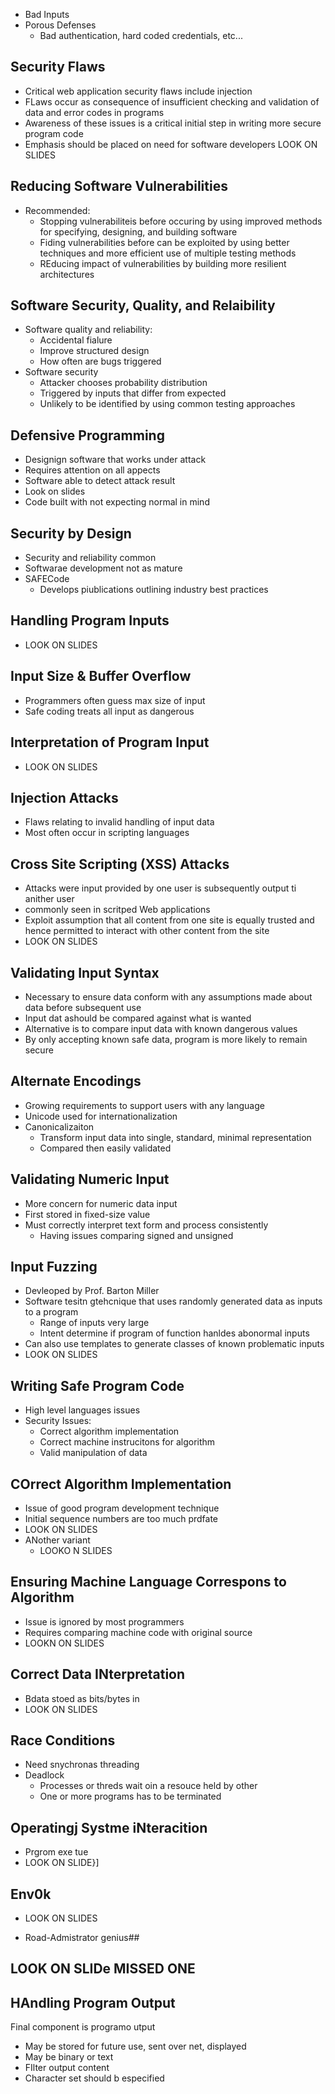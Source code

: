 - Bad Inputs
- Porous Defenses
	- Bad authentication, hard coded credentials, etc...

## Security Flaws
- Critical web application security flaws include injection
- FLaws occur as consequence of insufficient checking and validation of data and error codes in programs
- Awareness of these issues is a critical initial step in writing more secure program code
- Emphasis should be placed on need for software developers LOOK ON SLIDES

## Reducing Software Vulnerabilities
- Recommended:
	- Stopping vulnerabiliteis before occuring by using improved methods for specifying, designing, and building software
	- Fiding vulnerabilities before can be exploited by using better techniques and more efficient use of multiple testing methods
	- REducing impact of vulnerabilities by building more resilient architectures

## Software Security, Quality, and Relaibility
- Software quality and reliability:
	- Accidental fialure
	- Improve structured design
	- How often are bugs triggered
- Software security
	- Attacker chooses probability distribution
	- Triggered by inputs that differ from expected
	- Unlikely to be identified by using common testing approaches

## Defensive Programming
- Designign software that works under attack
- Requires attention on all appects
- Software able to detect attack result
- Look on slides
- Code built with not expecting normal in mind
## Security by Design
- Security and reliability common
- Softwarae development not as mature
- SAFECode
	- Develops piublications outlining industry best practices

## Handling Program Inputs
- LOOK ON SLIDES

## Input Size & Buffer Overflow
- Programmers often guess max size of input
- Safe coding treats all input as dangerous

## Interpretation of Program Input
- LOOK ON SLIDES

## Injection Attacks
- Flaws relating to invalid handling of input data
- Most often occur in scripting languages

## Cross Site Scripting (XSS) Attacks
- Attacks were input provided by one user is subsequently output ti anither user
- commonly seen in scritped Web applications
- Exploit assumption that all content from one site is equally trusted and hence permitted to interact with other content from the site
- LOOK ON SLIDES

## Validating Input Syntax
- Necessary to ensure data conform with any assumptions made about data before subsequent use
- Input dat ashould be compared against what is wanted
- Alternative is to compare input data with known dangerous values
- By only accepting known safe data, program is more likely to remain secure

## Alternate Encodings
- Growing requirements to support users with any language
- Unicode used for internationalization
- Canonicalizaiton
	- Transform input data into single, standard, minimal representation
	- Compared then easily validated

## Validating Numeric Input
- More concern for numeric data input
- First stored in fixed-size value
- Must correctly interpret text form and process consistently
	- Having issues comparing signed and unsigned

## Input Fuzzing
- Devleoped by Prof. Barton Miller
- Software tesitn gtehcnique that uses randomly generated data as inputs to a program
	- Range of inputs very large
	- Intent determine if program of function hanldes abonormal inputs
- Can also use templates to generate classes of known problematic inputs
- LOOK ON SLIDES

## Writing Safe Program Code
- High level languages issues
- Security Issues:
	- Correct algorithm implementation
	- Correct machine instrucitons for algorithm
	- Valid manipulation of data

## COrrect Algorithm Implementation
- Issue of good program development technique
- Initial sequence numbers are too much prdfate
- LOOK ON SLIDES
- ANother variant
	- LOOKO N SLIDES

## Ensuring Machine Language Correspons to Algorithm 
- Issue is ignored by most programmers
- Requires comparing machine code with original source
- LOOKN ON SLIDES

## Correct Data INterpretation
- Bdata stoed as bits/bytes in 
- LOOK ON SLIDES

## Race Conditions
- Need snychronas threading
- Deadlock
	- Processes or threds wait  oin a resouce held by other
	- One or more programs has to be terminated

## Operatingj Systme iNteracition
- Prgrom exe tue 
- LOOK ON SLIDE}]
## Env0k
- LOOK ON SLIDES

- Road-Admistrator genius## 

## LOOK ON SLIDe MISSED ONE

## HAndling Program Output
Final component is programo utput
- May be stored for future use, sent over net, displayed
- May be binary or text
- FIlter output content
- Character set should b especified